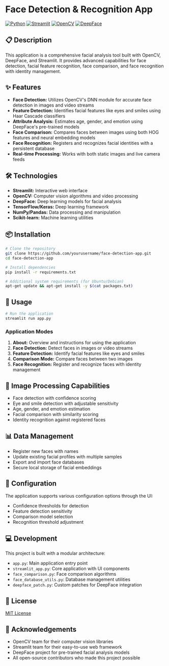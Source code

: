# Face Detection & Recognition App

[![Python](https://img.shields.io/badge/Python-3.7+-blue.svg)](https://www.python.org/)
[![Streamlit](https://img.shields.io/badge/Streamlit-1.31.0-FF4B4B.svg)](https://streamlit.io/)
[![OpenCV](https://img.shields.io/badge/OpenCV-4.8.0-5C3EE8.svg)](https://opencv.org/)
[![DeepFace](https://img.shields.io/badge/DeepFace-0.0.79-FFA500.svg)](https://github.com/serengil/deepface)

## 📋 Description

This application is a comprehensive facial analysis tool built with OpenCV, DeepFace, and Streamlit. It provides advanced capabilities for face detection, facial feature recognition, face comparison, and face recognition with identity management.

## ✨ Features

- **Face Detection:** Utilizes OpenCV's DNN module for accurate face detection in images and video streams
- **Feature Detection:** Identifies facial features like eyes and smiles using Haar Cascade classifiers
- **Attribute Analysis:** Estimates age, gender, and emotion using DeepFace's pre-trained models
- **Face Comparison:** Compares faces between images using both HOG features and neural embedding models
- **Face Recognition:** Registers and recognizes facial identities with a persistent database
- **Real-time Processing:** Works with both static images and live camera feeds

## 🛠️ Technologies

- **Streamlit:** Interactive web interface
- **OpenCV:** Computer vision algorithms and video processing
- **DeepFace:** Deep learning models for facial analysis
- **TensorFlow/Keras:** Deep learning framework
- **NumPy/Pandas:** Data processing and manipulation
- **Scikit-learn:** Machine learning utilities

## 📦 Installation

```bash
# Clone the repository
git clone https://github.com/yourusername/face-detection-app.git
cd face-detection-app

# Install dependencies
pip install -r requirements.txt

# Additional system requirements (for Ubuntu/Debian)
apt-get update && apt-get install -y $(cat packages.txt)
```

## 🚀 Usage

```bash
# Run the application
streamlit run app.py
```

### Application Modes

1. **About:** Overview and instructions for using the application
2. **Face Detection:** Detect faces in images or video streams
3. **Feature Detection:** Identify facial features like eyes and smiles
4. **Comparison Mode:** Compare faces between two images
5. **Face Recognition:** Register and recognize faces with identity management

## 📸 Image Processing Capabilities

- Face detection with confidence scoring
- Eye and smile detection with adjustable sensitivity
- Age, gender, and emotion estimation
- Facial comparison with similarity scoring
- Identity recognition against registered faces

## 📊 Data Management

- Register new faces with names
- Update existing facial profiles with multiple samples
- Export and import face databases
- Secure local storage of facial embeddings

## 🔧 Configuration

The application supports various configuration options through the UI:
- Confidence thresholds for detection
- Feature detection sensitivity
- Comparison model selection
- Recognition threshold adjustment

## 💻 Development

This project is built with a modular architecture:
- `app.py`: Main application entry point
- `streamlit_app.py`: Core application with UI components
- `face_comparison.py`: Face comparison algorithms
- `face_database_utils.py`: Database management utilities
- `deepface_patch.py`: Custom patches for DeepFace integration

## 📄 License

[MIT License](LICENSE)

## 🙏 Acknowledgements

- OpenCV team for their computer vision libraries
- Streamlit team for their easy-to-use web framework
- DeepFace project for pre-trained facial analysis models
- All open-source contributors who made this project possible
